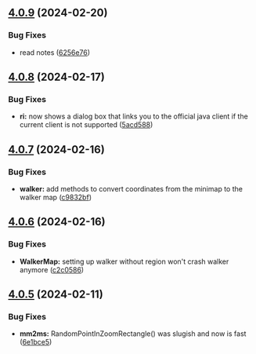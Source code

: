 ## [4.0.9](https://github.com/Torwent/SRL-T/compare/v4.0.8...v4.0.9) (2024-02-20)


### Bug Fixes

* read notes ([6256e76](https://github.com/Torwent/SRL-T/commit/6256e7691dcb8e670bcef259ce2c05c41e994f2a))



## [4.0.8](https://github.com/Torwent/SRL-T/compare/v4.0.7...v4.0.8) (2024-02-17)


### Bug Fixes

* **ri:** now shows a dialog box that links you to the official java client if the current client is not supported ([5acd588](https://github.com/Torwent/SRL-T/commit/5acd5886b317fefc4ba45aa6a2ee7ea10d50d81e))



## [4.0.7](https://github.com/Torwent/SRL-T/compare/v4.0.6...v4.0.7) (2024-02-16)


### Bug Fixes

* **walker:** add methods to convert coordinates from the minimap to the walker map ([c9832bf](https://github.com/Torwent/SRL-T/commit/c9832bf0fa51634c90ca627335ec8f26e2985bd0))



## [4.0.6](https://github.com/Torwent/SRL-T/compare/v4.0.5...v4.0.6) (2024-02-16)


### Bug Fixes

* **WalkerMap:** setting up walker without region won't crash walker anymore ([c2c0586](https://github.com/Torwent/SRL-T/commit/c2c0586ae364d383cfd016c5595f38c5e00ac03b))



## [4.0.5](https://github.com/Torwent/SRL-T/compare/v4.0.4...v4.0.5) (2024-02-11)


### Bug Fixes

* **mm2ms:** RandomPointInZoomRectangle() was slugish and now is fast ([6e1bce5](https://github.com/Torwent/SRL-T/commit/6e1bce52434c28c413c1eedfc378288963c9fed3))



